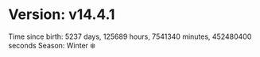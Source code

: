# Version: v14.4.1
Time since birth: 5237 days, 125689 hours, 7541340 minutes, 452480400 seconds
Season: Winter ❄️
